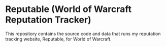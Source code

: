 # Reputable (World of Warcraft Reputation Tracker)

This repository contains the source code and data that runs my reputation tracking website, Reputable, for World of Warcraft.